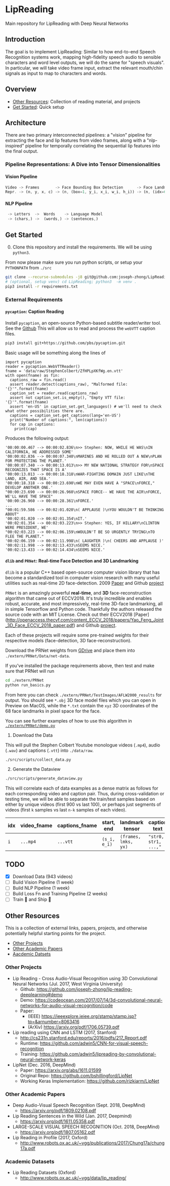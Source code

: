 # LipReading

Main repository for LipReading with Deep Neural Networks

## Introduction

The goal is to implement LipReading: Similar to how end-to-end Speech
Recognition systems work, mapping high-fidelity speech audio to sensible
characters and word level outputs, we will do the same for "speech visuals". 
In particular, we will take video frame input, extract the relevant mouth/chin
signals as input to map to characters and words.

## Overview

- [Other Resources](#other-resources): Collection of reading material, and
  projects
- [Get Started](#get-started): Quick setup

## Architecture

There are two primary interconnected pipelines: a "vision" pipeline for extracting
the face and lip features from video frames, along with a "nlp-inspired"
pipeline for temporally correlating the sequential lip features into the final
output.

### Pipeline Representations: A Dive into Tensor Dimensionalities

#### Vision Pipeline

```javascript
Video -> Frames       -> Face Bounding Box Detection      -> Face Landmarking    
Repr. -> (n, y, x, c) -> (n, (box=1, y_i, x_i, w_i, h_i)) -> (n, (idx=68, y, x))   
```

#### NLP Pipeline

```javascript
 -> Letters  ->  Words    -> Language Model 
 -> (chars,) ->  (words,) -> (sentences,)
```

## Get Started

0. Clone this repository and install the requirements. We will be using `python3`.
 
From now please make sure you run python scripts, or setup your `PYTHONPATH` from `./src`

```bash
git clone --recurse-submodules -j8 git@github.com:joseph-zhong/LipReading.git 
# (optional, setup venv) cd LipReading; python3  -m venv . 
pip3 install -r requirements.txt
```

### External Requirements

#### `pycaption`: Caption Reading 

Install `pycaption`, an open-source Python-based subtitle reader/writer tool. See the [Github](https://github.com/pbs/pycaption)
This will allow us to read and process the `webVTT` caption files.

```bash
pip3 install git+https://github.com/pbs/pycaption.git
```

Basic usage will be something along the lines of 

```python3
import pycaption
reader = pycaption.WebVTTReader()
fname = 'data/raw/StephenColbert/ZfHPLpXKfWg.en.vtt'
with open(fname) as fin:
  captions_raw = fin.read()
  assert reader.detect(captions_raw), "Malformed file: '{}'".format(fname)
  caption_set = reader.read(captions_raw)
  assert not caption_set.is_empty(), "Empty VTT file: '{}'".format(fname)
  assert 'en-US' in caption_set.get_languages() # we'll need to check what other possibilities there are.
  captions = caption_set.get_captions(lang='en-US') 
  print("Number of captions:", len(captions))
  for cap in captions:
    print(cap)
```

Produces the following output:

```text
'00:00:00.467 --> 00:00:02.836\n>> Stephen: NOW, WHILE HE WAS\nIN CALIFORNIA, HE ADDRESSED SOME'
'00:00:02.836 --> 00:00:07.340\nMARINES AND HE ROLLED OUT A NEW\nPLAN FOR PROTECTING THE PLANET.'
'00:00:07.340 --> 00:00:13.013\n>> MY NEW NATIONAL STRATEGY FOR\nSPACE RECOGNIZES THAT SPACE IS A'
'00:00:13.013 --> 00:00:18.318\nWAR-FIGHTING DOMAIN JUST LIKE\nTHE LAND, AIR, AND SEA.'
'00:00:18.318 --> 00:00:23.690\nWE MAY EVEN HAVE A "SPACE\nFORCE," DEVELOP ANOTHER ONE.'
"00:00:23.690 --> 00:00:26.960\nSPACE FORCE-- WE HAVE THE AIR\nFORCE, WE'LL HAVE THE SPACE"
'00:00:26.960 --> 00:00:28.361\nFORCE.'
...
"00:01:59.586 --> 00:02:01.020\n( APPLAUSE )\nYOU WOULDN'T BE THINKING ABOUT"
'00:02:01.020 --> 00:02:01.354\nIT.'
'00:02:01.354 --> 00:02:03.223\n>> Stephen: YES, IF HILLARY\nCLINTON WERE PRESIDENT, WE'
"00:02:03.223 --> 00:02:06.159\nWOULDN'T BE SO URGENTLY TRYING\nTO FLEE THE PLANET."
'00:02:06.159 --> 00:02:11.998\n( LAUGHTER )\n( CHEERS AND APPLAUSE )'
'00:02:11.998 --> 00:02:13.433\nSEEMS NICE.'
'00:02:13.433 --> 00:02:14.434\nSEEMS NICE.'
```

#### `dlib` and `PRNet`: Real-time Face Detection and 3D Landmarking

`dlib` is a popular C++ based open-source computer vision library that has become a standardized tool in 
computer vision research with many useful utilities such as real-time 2D face-detection. 2009 
[Paper](http://www.jmlr.org/papers/volume10/king09a/king09a.pdf) and Github 
[project](https://github.com/davisking/dlib) 

`PRNet` is an amazingly powerful **real-time**, and **3D** face-reconstruction algorithm that came out of 
ECCV2018. It's truly incredible and enables robust, accurate, and most impressively, real-time 3D-face 
landmarking, all in simple Tensorflow and Python code. 
Thankfully the authors released the source code with an MIT License. Check out their ECCV2018 [Paper]
(http://openaccess.thecvf.com/content_ECCV_2018/papers/Yao_Feng_Joint_3D_Face_ECCV_2018_paper.pdf) and Github 
[project](https://github.com/YadiraF/PRNet).   

Each of these projects will require some pre-trained weights for their respective models (face-detection, 3D 
face-reconstruction).

Download the PRNet weights from [GDrive](https://drive.google.com/file/d/1UoE-XuW1SDLUjZmJPkIZ1MLxvQFgmTFH/view?usp=sharing)
and place them into `./extern/PRNet/Data/net-data`.

If you've installed the package requirements above, then test and make sure that PRNet will run

```bash
cd ./extern/PRNet
python run_basics.py 
```

From here you can check `./extern/PRNet/TestImages/AFLW2000_results` for output.
You should see `*.obj` 3D face model files which you can open in Preview on MacOS, while the `*.txt` contain 
the `xyz` 3D coordinates of the 68 face landmarks in pixel space for the face.

You can see further examples of how to use this algorithm in [`./extern/PRNet/demo.py`](extern/PRNet/demo.py)

1. Download the Data

This will pull the Stephen Colbert Youtube monologue videos (`.mp4`), audio (`.wav`) and captions (`.vtt`) into 
`./data/raw`.  

```bash
./src/scripts/collect_data.py
```

2. Generate the Dataview

```bash
./src/scripts/generate_dataview.py
```

This will correlate each of data examples as a dense matrix as follows for each corresponding video and caption 
pair. 
Thus, during cross-validation or testing time, we will be able to separate the train/test samples based on 
either by unique videos (first 900 vs last 100), or perhaps just segments of videos (first `k` samples vs last 
`n-k` samples of each video).

| idx  | video_fname | captions_fname |  start, end  | landmark tensor       | caption text         |
| ---- | ----------- | -------------- | ------------ | --------------------- | -------------------- |
| `i`  | `...mp4`    | `...vtt`       | `(s_i, e_i)` | `(frames, lmks, yx)`  | `"str0, str1, ...,"` |




## **TODO** 

- [x] Download Data (943 videos)
- [ ] Build Vision Pipeline (1 week)
- [ ] Build NLP Pipeline (1 week)
- [ ] Build Loss Fn and Training Pipeline (2 weeks)
- [ ] Train :train: and Ship :ship: 

## Other Resources

This is a collection of external links, papers, projects, and otherwise
potentially helpful starting points for the project.

- [Other Projects](#other-projects)
- [Other Academic Papers](#other-academic-papers)
- [Aacdemic Datsets](#academic-datasets)

### Other Projects

- Lip Reading - Cross Audio-Visual Recognition using 3D Convolutional Neural
  Networks (Jul. 2017, West Virginia University)
  - Github: https://github.com/joseph-zhong/lip-reading-deeplearning#demo
  - Demo:
    https://codeocean.com/2017/07/14/3d-convolutional-neural-networks-for-audio-visual-recognition/code 
  - Paper: 
    - (IEEE) https://ieeexplore.ieiee.org/stamp/stamp.jsp?tp=&arnumber=8063416 
    - (ArXiv) https://arxiv.org/pdf/1706.05739.pdf
- Lip reading using CNN and LSTM (2017, Stanford)
  - http://cs231n.stanford.edu/reports/2016/pdfs/217_Report.pdf
  - Runtime: https://github.com/adwin5/CNN-for-visual-speech-recognition
  - Training:
    https://github.com/adwin5/lipreading-by-convolutional-neural-network-keras
- LipNet (Dec. 2016, DeepMind)
  - Paper: https://arxiv.org/abs/1611.01599
  - Original Repo: https://github.com/bshillingford/LipNet
  - Working Keras Implementation: https://github.com/rizkiarm/LipNet

### Other Academic Papers

- Deep Audio-Visual Speech Recognition (Sept. 2018, DeepMind)
  - https://arxiv.org/pdf/1809.02108.pdf
- Lip Reading Sentences in the Wild (Jan. 2017, Deepmind)
  - https://arxiv.org/pdf/1611.05358.pdf
- LARGE-SCALE VISUAL SPEECH RECOGNITION (Oct. 2018, DeepMind)
  - https://arxiv.org/pdf/1807.05162.pdf
- Lip Reading in Profile (2017, Oxford)
  - http://www.robots.ox.ac.uk/~vgg/publications/2017/Chung17a/chung17a.pdf

### Academic Datasets

- Lip Reading Datasets (Oxford)
  - http://www.robots.ox.ac.uk/~vgg/data/lip_reading/



